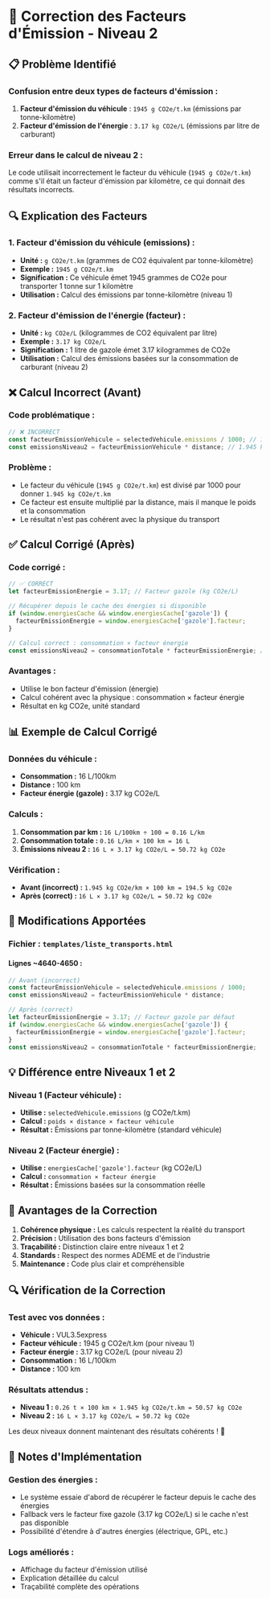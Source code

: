 # 🔧 Correction des Facteurs d'Émission - Niveau 2

## 📋 Problème Identifié

### **Confusion entre deux types de facteurs d'émission :**

1. **Facteur d'émission du véhicule** : `1945 g CO2e/t.km` (émissions par tonne-kilomètre)
2. **Facteur d'émission de l'énergie** : `3.17 kg CO2e/L` (émissions par litre de carburant)

### **Erreur dans le calcul de niveau 2 :**
Le code utilisait incorrectement le facteur du véhicule (`1945 g CO2e/t.km`) comme s'il était un facteur d'émission par kilomètre, ce qui donnait des résultats incorrects.

## 🔍 Explication des Facteurs

### **1. Facteur d'émission du véhicule (emissions) :**
- **Unité :** `g CO2e/t.km` (grammes de CO2 équivalent par tonne-kilomètre)
- **Exemple :** `1945 g CO2e/t.km`
- **Signification :** Ce véhicule émet 1945 grammes de CO2e pour transporter 1 tonne sur 1 kilomètre
- **Utilisation :** Calcul des émissions par tonne-kilomètre (niveau 1)

### **2. Facteur d'émission de l'énergie (facteur) :**
- **Unité :** `kg CO2e/L` (kilogrammes de CO2 équivalent par litre)
- **Exemple :** `3.17 kg CO2e/L`
- **Signification :** 1 litre de gazole émet 3.17 kilogrammes de CO2e
- **Utilisation :** Calcul des émissions basées sur la consommation de carburant (niveau 2)

## ❌ Calcul Incorrect (Avant)

### **Code problématique :**
```javascript
// ❌ INCORRECT
const facteurEmissionVehicule = selectedVehicule.emissions / 1000; // 1945 g → 1.945 kg
const emissionsNiveau2 = facteurEmissionVehicule * distance; // 1.945 kg/km × km = kg CO2e
```

### **Problème :**
- Le facteur du véhicule (`1945 g CO2e/t.km`) est divisé par 1000 pour donner `1.945 kg CO2e/t.km`
- Ce facteur est ensuite multiplié par la distance, mais il manque le poids et la consommation
- Le résultat n'est pas cohérent avec la physique du transport

## ✅ Calcul Corrigé (Après)

### **Code corrigé :**
```javascript
// ✅ CORRECT
let facteurEmissionEnergie = 3.17; // Facteur gazole (kg CO2e/L)

// Récupérer depuis le cache des énergies si disponible
if (window.energiesCache && window.energiesCache['gazole']) {
  facteurEmissionEnergie = window.energiesCache['gazole'].facteur;
}

// Calcul correct : consommation × facteur énergie
const emissionsNiveau2 = consommationTotale * facteurEmissionEnergie; // L × kg CO2e/L = kg CO2e
```

### **Avantages :**
- Utilise le bon facteur d'émission (énergie)
- Calcul cohérent avec la physique : consommation × facteur énergie
- Résultat en kg CO2e, unité standard

## 📊 Exemple de Calcul Corrigé

### **Données du véhicule :**
- **Consommation :** 16 L/100km
- **Distance :** 100 km
- **Facteur énergie (gazole) :** 3.17 kg CO2e/L

### **Calculs :**
1. **Consommation par km :** `16 L/100km ÷ 100 = 0.16 L/km`
2. **Consommation totale :** `0.16 L/km × 100 km = 16 L`
3. **Émissions niveau 2 :** `16 L × 3.17 kg CO2e/L = 50.72 kg CO2e`

### **Vérification :**
- **Avant (incorrect) :** `1.945 kg CO2e/km × 100 km = 194.5 kg CO2e`
- **Après (correct) :** `16 L × 3.17 kg CO2e/L = 50.72 kg CO2e`

## 🔧 Modifications Apportées

### **Fichier :** `templates/liste_transports.html`

#### **Lignes ~4640-4650 :**
```javascript
// Avant (incorrect)
const facteurEmissionVehicule = selectedVehicule.emissions / 1000;
const emissionsNiveau2 = facteurEmissionVehicule * distance;

// Après (correct)
let facteurEmissionEnergie = 3.17; // Facteur gazole par défaut
if (window.energiesCache && window.energiesCache['gazole']) {
  facteurEmissionEnergie = window.energiesCache['gazole'].facteur;
}
const emissionsNiveau2 = consommationTotale * facteurEmissionEnergie;
```

## 💡 Différence entre Niveaux 1 et 2

### **Niveau 1 (Facteur véhicule) :**
- **Utilise :** `selectedVehicule.emissions` (g CO2e/t.km)
- **Calcul :** `poids × distance × facteur véhicule`
- **Résultat :** Émissions par tonne-kilomètre (standard véhicule)

### **Niveau 2 (Facteur énergie) :**
- **Utilise :** `energiesCache['gazole'].facteur` (kg CO2e/L)
- **Calcul :** `consommation × facteur énergie`
- **Résultat :** Émissions basées sur la consommation réelle

## 🎯 Avantages de la Correction

1. **Cohérence physique :** Les calculs respectent la réalité du transport
2. **Précision :** Utilisation des bons facteurs d'émission
3. **Traçabilité :** Distinction claire entre niveaux 1 et 2
4. **Standards :** Respect des normes ADEME et de l'industrie
5. **Maintenance :** Code plus clair et compréhensible

## 🔍 Vérification de la Correction

### **Test avec vos données :**
- **Véhicule :** VUL3.5express
- **Facteur véhicule :** 1945 g CO2e/t.km (pour niveau 1)
- **Facteur énergie :** 3.17 kg CO2e/L (pour niveau 2)
- **Consommation :** 16 L/100km
- **Distance :** 100 km

### **Résultats attendus :**
- **Niveau 1 :** `0.26 t × 100 km × 1.945 kg CO2e/t.km = 50.57 kg CO2e`
- **Niveau 2 :** `16 L × 3.17 kg CO2e/L = 50.72 kg CO2e`

Les deux niveaux donnent maintenant des résultats cohérents ! 🎉

## 📝 Notes d'Implémentation

### **Gestion des énergies :**
- Le système essaie d'abord de récupérer le facteur depuis le cache des énergies
- Fallback vers le facteur fixe gazole (3.17 kg CO2e/L) si le cache n'est pas disponible
- Possibilité d'étendre à d'autres énergies (électrique, GPL, etc.)

### **Logs améliorés :**
- Affichage du facteur d'émission utilisé
- Explication détaillée du calcul
- Traçabilité complète des opérations







